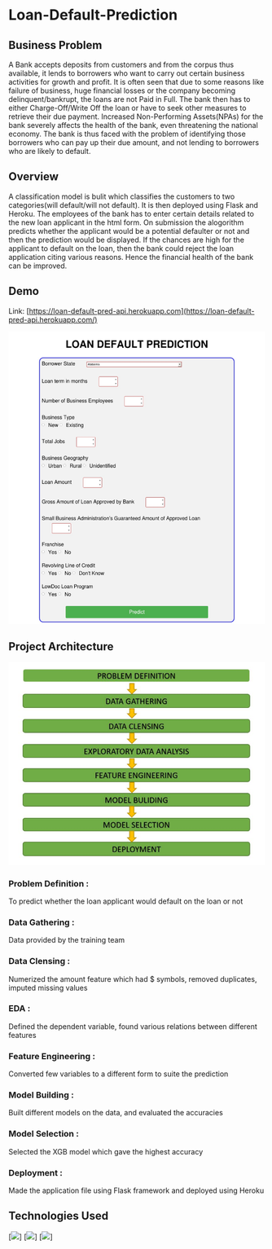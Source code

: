 # Loan-Default-Prediction
## Business Problem
A Bank accepts deposits from customers and from the corpus thus available, it lends to borrowers who want to carry out certain business activities for growth and profit. 
It is often seen that due to some reasons like failure of business, huge financial losses or the company becoming delinquent/bankrupt, the loans are not Paid in Full. 
The bank then has to either Charge-Off/Write Off the loan or have to seek other measures to retrieve their due payment. Increased Non-Performing Assets(NPAs) for the bank
severely affects the health of the bank, even threatening the national economy. The bank is thus faced with the problem of identifying those borrowers who can pay up their 
due amount, and not lending to borrowers who are likely to default.

## Overview
A classification model is bulit which classifies the customers to two categories(will default/will not default). It is then deployed using Flask and Heroku. The employees of the bank has to enter certain details related to the new loan applicant in the html form. On submission the alogorithm predicts whether the applicant would be a potential defaulter or not and then the prediction would be displayed. If the chances are high for the applicant to default on the loan, then the bank could reject the loan application citing various reasons. Hence the financial health of the bank can be improved. 

## Demo
Link: [https://loan-default-pred-api.herokuapp.com](https://loan-default-pred-api.herokuapp.com/)

![](/static/form_image.jpg)

## Project Architecture
![](/static/architecture.JPG)
### Problem Definition : 
To predict whether the loan applicant would default on the loan or not
### Data Gathering : 
Data provided by the training team
### Data Clensing : 
Numerized the amount feature which had $ symbols, removed duplicates, imputed missing values
### EDA : 
Defined the dependent variable, found various relations between different features
### Feature Engineering : 
Converted few variables to a different form to suite the prediction
### Model Building : 
Built different models on the data, and evaluated the accuracies
### Model Selection : 
Selected the XGB model which gave the highest accuracy
### Deployment : 
Made the application file using Flask framework and deployed using Heroku  

## Technologies Used
[<img src="https://www.python.org/static/community_logos/python-logo-master-v3-TM.png" width=280>] [<img target="_blank" src="https://flask.palletsprojects.com/en/1.1.x/_images/flask-logo.png" width=170>] [<img target="_blank" src="https://number1.co.za/wp-content/uploads/2017/10/gunicorn_logo-300x85.png" width=280>]  
